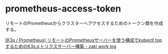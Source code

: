 # prometheus-access-token

リモートのPrometheusからクラスターへアクセスするためのトークン類を作成する。

[[K3s / Prometheus] リモートのPrometheusサーバーを使う構成でkubectl topするためのK3sメトリクスサーバー構築 - zaki work log](https://zaki-hmkc.hatenablog.com/entry/2025/04/20/185014#Prometheus%E3%82%A2%E3%82%AF%E3%82%BB%E3%82%B9%E7%94%A8%E3%83%88%E3%83%BC%E3%82%AF%E3%83%B3-on-K3s)
